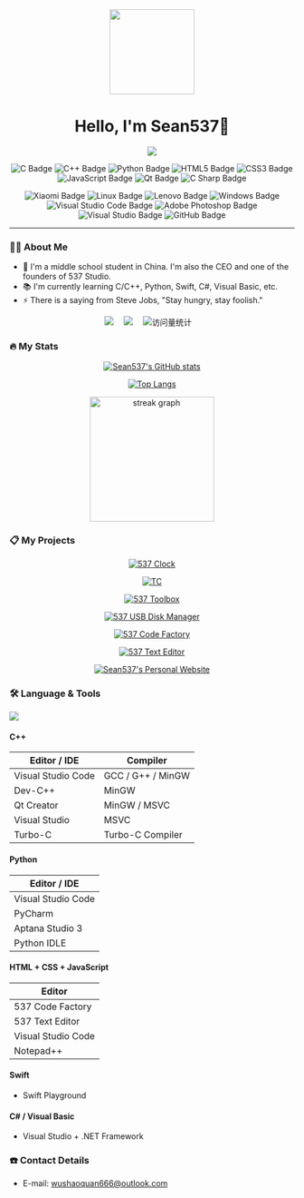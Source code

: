 <div align="center">
  <img height="150" src="https://avatars.githubusercontent.com/u/131773717?v=4"/>
</div>

<h1 align="center">Hello, I'm Sean537👋</h1>

<center>
<img src="https://readme-typing-svg.demolab.com?font=Fira+Code&pause=500&width=435&lines=Stay hungry, stay foolish.;Think Different.;Creative Infinite.&center=true&size=17" />

![C Badge](https://img.shields.io/badge/C-A8B9CC?logo=c&logoColor=fff&style=flat)
![C++ Badge](https://img.shields.io/badge/C%2B%2B-00599C?logo=cplusplus&logoColor=fff&style=flat)
![Python Badge](https://img.shields.io/badge/Python-3776AB?logo=python&logoColor=fff&style=flat)
![HTML5 Badge](https://img.shields.io/badge/HTML5-E34F26?logo=html5&logoColor=fff&style=flat)
![CSS3 Badge](https://img.shields.io/badge/CSS3-1572B6?logo=css3&logoColor=fff&style=flat)
![JavaScript Badge](https://img.shields.io/badge/JavaScript-F7DF1E?logo=javascript&logoColor=000&style=flat)
![Qt Badge](https://img.shields.io/badge/Qt-41CD52?logo=qt&logoColor=fff&style=flat)
![C Sharp Badge](https://img.shields.io/badge/C%20Sharp-239120?logo=csharp&logoColor=fff&style=flat)


![Xiaomi Badge](https://img.shields.io/badge/Xiaomi-FF6900?logo=xiaomi&logoColor=fff&style=flat)
![Linux Badge](https://img.shields.io/badge/Linux-FCC624?logo=linux&logoColor=000&style=flat)
![Lenovo Badge](https://img.shields.io/badge/Lenovo-E2231A?logo=lenovo&logoColor=fff&style=flat)
![Windows Badge](https://img.shields.io/badge/Windows-0078D6?logo=windows&logoColor=fff&style=flat)
![Visual Studio Code Badge](https://img.shields.io/badge/Visual%20Studio%20Code-007ACC?logo=visualstudiocode&logoColor=fff&style=flat)
![Adobe Photoshop Badge](https://img.shields.io/badge/Adobe%20Photoshop-31A8FF?logo=adobephotoshop&logoColor=fff&style=flat)
![Visual Studio Badge](https://img.shields.io/badge/Visual%20Studio-5C2D91?logo=visualstudio&logoColor=fff&style=flat)
![GitHub Badge](https://img.shields.io/badge/GitHub-181717?logo=github&logoColor=fff&style=flat)
<!--
![Vue.js Badge](https://img.shields.io/badge/Vue.js-4FC08D?logo=vuedotjs&logoColor=fff&style=flat)
![React Badge](https://img.shields.io/badge/React-61DAFB?logo=react&logoColor=000&style=flat)
![Spring Badge](https://img.shields.io/badge/Spring-6DB33F?logo=spring&logoColor=fff&style=flat)
![MongoDB Badge](https://img.shields.io/badge/MongoDB-47A248?logo=mongodb&logoColor=fff&style=flat)
![Django Badge](https://img.shields.io/badge/Django-092E20?logo=django&logoColor=fff&style=flat)
![R Badge](https://img.shields.io/badge/R-276DC3?logo=r&logoColor=fff&style=flat)
![PHP Badge](https://img.shields.io/badge/PHP-777BB4?logo=php&logoColor=fff&style=flat)
![TypeScript Badge](https://img.shields.io/badge/TypeScript-3178C6?logo=typescript&logoColor=fff&style=flat)
![Node.js Badge](https://img.shields.io/badge/Node.js-393?logo=nodedotjs&logoColor=fff&style=flat)
![jQuery Badge](https://img.shields.io/badge/jQuery-0769AD?logo=jquery&logoColor=fff&style=flat)
![Vite Badge](https://img.shields.io/badge/Vite-646CFF?logo=vite&logoColor=fff&style=flat)
![Android Badge](https://img.shields.io/badge/Android-3DDC84?logo=android&logoColor=fff&style=flat)
![Three.js Badge](https://img.shields.io/badge/Three.js-092E20?logo=threedotjs&logoColor=fff&style=flat)
-->
</center>

---

### 👩‍💻  About Me

- 🔭 I'm a middle school student in China. I'm also the CEO and one of the founders of 537 Studio.</br>
- 📚 I'm currently learning C/C++, Python, Swift, C#, Visual Basic, etc.</br>
- ⚡ There is a saying from Steve Jobs, "Stay hungry, stay foolish."

<center>
<a href="https://sunguoqi.com/"><img src="https://img.shields.io/badge/Website-网站-8c36db" /></a>&emsp;
<a href="https://space.bilibili.com/3493272892738031"><img src="https://img.shields.io/badge/Bilibili-B站-ff69b4" /></a>&emsp;
<!-- visitor -->
<img src="https://komarev.com/ghpvc/?username=Sean537&label=Views&color=orange&style=flat" alt="访问量统计" />&emsp;
</center>

### 🔥  My Stats

<center>

[![Sean537's GitHub stats](https://github-readme-stats.vercel.app/api?username=Sean537&show_icons=true&include_all_commits=true&count_private=true)](https://github.com/Sean537)

[![Top Langs](https://github-readme-stats.vercel.app/api/top-langs/?username=Sean537&layout=compact&langs_count=10)](https://github.com/Sean537)

<img src="https://streak-stats.demolab.com?user=Sean537&locale=en&mode=daily&hide_border=false&border_radius=5&order=3" height="220" alt="streak graph"  />

</center>

### 📋  My Projects

<center>

[![537 Clock](https://github-readme-stats.vercel.app/api/pin/?username=Sean537&repo=537Clock)](https://github.com/Sean537/537Clock)

[![TC](https://github-readme-stats.vercel.app/api/pin/?username=Sean537&repo=TC)](https://github.com/Sean537/TC)

[![537 Toolbox](https://github-readme-stats.vercel.app/api/pin/?username=537Studio&repo=537Toolbox)](https://github.com/537Studio/537Toolbox)

[![537 USB Disk Manager](https://github-readme-stats.vercel.app/api/pin/?username=537Studio&repo=537USBDiskManager)](https://github.com/537Studio/537USBDiskManager)

[![537 Code Factory](https://github-readme-stats.vercel.app/api/pin/?username=Sean537&repo=537CodeFactory)](https://github.com/Sean537/537CodeFactory)

[![537 Text Editor](https://github-readme-stats.vercel.app/api/pin/?username=Sean537&repo=537TextEditor)](https://github.com/Sean537/537TextEditor)

[![Sean537's Personal Website](https://github-readme-stats.vercel.app/api/pin/?username=Sean537&repo=sean537.github.io)](https://github.com/Sean537/sean537.github.io)

</center>

### 🛠️  Language & Tools

<img src="https://skillicons.dev/icons?i=ps,ae,pr,au,vscode,visualstudio,vim,git,c,cpp,cs,py,swift,html,css,js,windows,apple,linux" />

#### C++

| Editor / IDE | Compiler |
| --- | --- |
| Visual Studio Code | GCC / G++ / MinGW |
| Dev-C++ | MinGW |
| Qt Creator | MinGW / MSVC |
| Visual Studio | MSVC |
| Turbo-C | Turbo-C Compiler |

#### Python

| Editor / IDE |
| --- |
| Visual Studio Code |
| PyCharm |
| Aptana Studio 3 |
| Python IDLE |

#### HTML + CSS + JavaScript

| Editor |
| --- |
| 537 Code Factory |
| 537 Text Editor |
| Visual Studio Code |
| Notepad++ |

#### Swift

- Swift Playground

#### C# / Visual Basic

- Visual Studio + .NET Framework

### ☎️  Contact Details

- E-mail: <wushaoquan666@outlook.com>